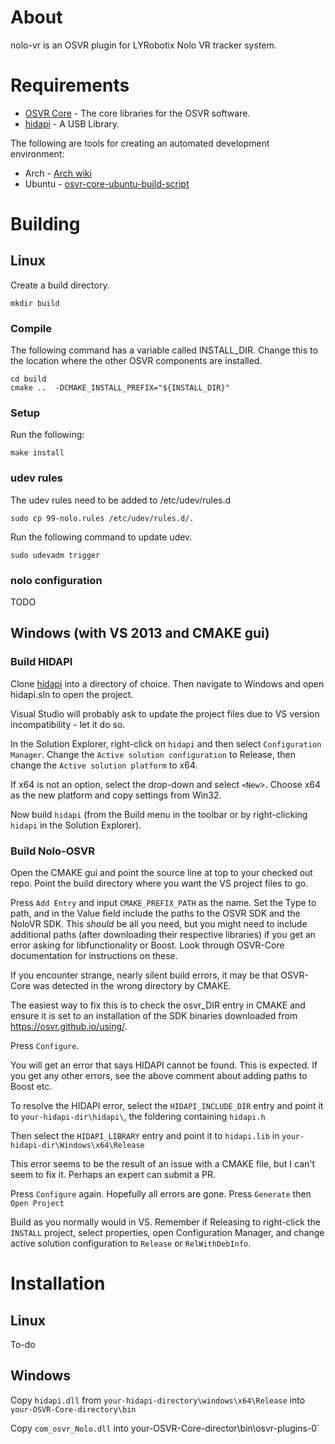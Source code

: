 # About 
nolo-vr is an OSVR plugin for LYRobotix Nolo VR tracker system.

# Requirements
* [OSVR Core](https://github.com/OSVR/OSVR-Core) - The core libraries for the OSVR software.
* [hidapi](https://github.com/signal11/hidapi) - A USB Library.

The following are tools for creating an automated development environment:
* Arch - [Arch wiki](https://wiki.archlinux.org/index.php/Virtual_reality#OSVR)
* Ubuntu - [osvr-core-ubuntu-build-script](https://bitbucket.org/monkygames/osvr-core-ubuntu-build-script)

# Building

## Linux

Create a build directory.

```
mkdir build
```

### Compile
The following command has a variable called INSTALL_DIR.  Change this to the location where the other OSVR components are installed.

```
cd build
cmake ..  -DCMAKE_INSTALL_PREFIX="${INSTALL_DIR}"
```

### Setup
Run the following:

``` make install ```

### udev rules
The udev rules need to be added to /etc/udev/rules.d

``` sudo cp 99-nolo.rules /etc/udev/rules.d/.  ```

Run the following command to update udev.

``` sudo udevadm trigger ```

### nolo configuration

TODO

## Windows (with VS 2013 and CMAKE gui)

### Build HIDAPI

Clone [hidapi](https://github.com/signal11/hidapi) into a directory of choice. Then navigate to Windows and open hidapi.sln to open the project.

Visual Studio will probably ask to update the project files due to VS version incompatibility - let it do so.

In the Solution Explorer, right-click on `hidapi` and then select `Configuration Manager`. Change the `Active solution configuration` to Release, then change the `Active solution platform` to x64.

If x64 is not an option, select the drop-down and select `<New`>. Choose x64 as the new platform and copy settings from Win32.

Now build `hidapi` (from the Build menu in the toolbar or by right-clicking `hidapi` in the Solution Explorer).

### Build Nolo-OSVR

Open the CMAKE gui and point the source line at top to your checked out repo. Point the build directory where you want the VS project files to go.

Press `Add Entry` and input `CMAKE_PREFIX_PATH` as the name. Set the Type to path, and in the Value field include the paths to the OSVR SDK and the NoloVR SDK. This *should* be all you need, but you might need to include additional paths (after downloading their respective libraries) if you get an error asking for libfunctionality or Boost. Look through OSVR-Core documentation for instructions on these.

If you encounter strange, nearly silent build errors, it may be that OSVR-Core was detected in the wrong directory by CMAKE. 

The easiest way to fix this is to check the osvr_DIR entry in CMAKE and ensure it is set to an installation of the SDK binaries downloaded from https://osvr.github.io/using/.

Press `Configure`.

You will get an error that says HIDAPI cannot be found. This is expected. If you get any other errors, see the above comment about adding paths to Boost etc.

To resolve the HIDAPI error, select the `HIDAPI_INCLUDE_DIR` entry and point it to `your-hidapi-dir\hidapi\`, the foldering containing `hidapi.h`

Then select the `HIDAPI_LIBRARY` entry and point it to `hidapi.lib` in `your-hidapi-dir\Windows\x64\Release`

This error seems to be the result of an issue with a CMAKE file, but I can't seem to fix it. Perhaps an expert can submit a PR.

Press `Configure` again. Hopefully all errors are gone. Press `Generate` then `Open Project`

Build as you normally would in VS. Remember if Releasing to right-click the `INSTALL` project, select properties, open Configuration Manager, and change active solution configuration to `Release` or `RelWithDebInfo`.

# Installation

## Linux

To-do

## Windows

Copy `hidapi.dll` from `your-hidapi-directory\windows\x64\Release` into `your-OSVR-Core-directory\bin`

Copy `com_osvr_Nolo.dll` into your-OSVR-Core-director\bin\osvr-plugins-0`

